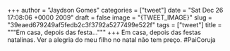 
+++
author = "Jaydson Gomes"
categories = ["tweet"]
date = "Sat Dec 26 17:08:06 +0000 2009"
draft = false
image = "{TWEET_IMAGE}"
slug = "39eaed679249af5fedb2c3f3792a5277499e522f"
tags = ["tweet"]
title = """Em casa, depois das festa..."""
+++
Em casa, depois das festas natalinas. Ver a alegria do meu filho no natal não tem preço. #PaiCoruja
